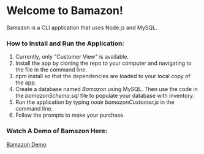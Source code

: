 # Welcome to Bamazon!

Bamazon is a CLI application that uses Node.js and MySQL.

### How to Install and Run the Application:
1. Currently, only "Customer View" is available. 
1. Install the app by cloning the repo to your computer and navigating to the file in the command line.
1. npm install so that the dependencies are loaded to your local copy of the app.
1. Create a database named *Bamazon* using MySQL. Then use the code in the *bamazonSchema.sql* file to populate your database with inventory.
1. Run the application by typing *node bamazonCustomer.js* in the command line.
1. Follow the prompts to make your purchase. 

### Watch A Demo of Bamazon Here:

[Bamazon Demo](https://drive.google.com/file/d/1mDeyoQ3swDpu8o1LxjYBZOVpTPN_ldoU/view)
